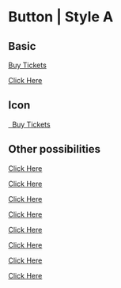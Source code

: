 # Button | Style A


## Basic

<a class="btn_a primary" href="https://firepress.org/">Buy Tickets</a>

<a class="btn_a" href="https://firepress.org/">Click Here</a>


## Icon

<a class="btn_a primary" href="https://firepress.org/"><i class="fas fa-wallet"></i>&nbsp;&nbsp;Buy Tickets</a>


## Other possibilities

<a class="btn_a primary large" href="https://firepress.org/">Click Here</a>

<a class="btn_a large" href="https://firepress.org/">Click Here</a>

<a class="btn_a small primary" href="https://firepress.org/">Click Here</a>

<a class="btn_a small" href="https://firepress.org/">Click Here</a>

<a class="btn_a primary fit" href="https://firepress.org/">Click Here</a>

<a class="btn_a fit" href="https://firepress.org/">Click Here</a>

<a class="btn_a primary disabled" href="https://firepress.org/">Click Here</a>

<a class="btn_a disabled" href="https://firepress.org/">Click Here</a>
